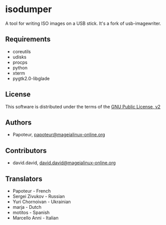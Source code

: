 isodumper
=========

A tool for writing ISO images on a USB stick. It's a fork of usb-imagewriter.


Requirements
-------------

- coreutils
- udisks
- procps
- python
- xterm
- pygtk2.0-libglade


License
--------

This software is distributed under the terms of the
[GNU Public License, v2](COPYING)


Authors
--------
- Papoteur, <papoteur@mageialinux-online.org>


Contributors
--------
- david.david, <david.david@mageialinux-online.org>


Translators
--------
- Papoteur - French
- Sergei Zivukov - Russian
- Yuri Chornoivan - Ukrainian
- marja - Dutch
- motitos - Spanish
- Marcello Anni - Italian
